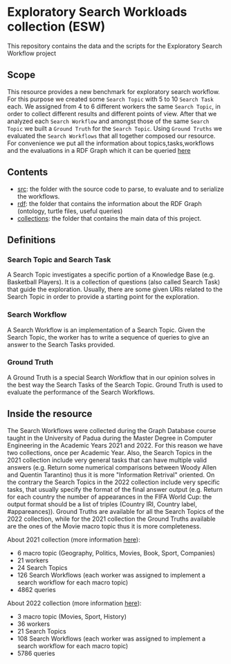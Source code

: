 # Exploratory Search Workloads collection (ESW)

This repository contains the data and the scripts for the Exploratory Search Workflow project  

## Scope

This resource provides a new benchmark for exploratory search workflow. 
For this purpose we created some ``Search Topic`` with 5 to 10 ``Search Task`` each.
We assigned from 4 to 6 different workers the same ``Search Topic``, in order to collect different results and different points of view.
After that we analyzed each ``Search Workflow`` and amongst those of the same ``Search Topic`` we built a ``Ground Truth`` for the ``Search Topic``.
Using ``Ground Truths`` we evaluated the ``Search Workflows`` that all together composed our resource. 
For convenience we put all the information about topics,tasks,workflows and the evaluations in a RDF Graph which it can be queried [here](http://w3id.org/esw/sparql)


## Contents 
- [src](src): the folder with the source code to parse, to evaluate and to serialize the workflows. 
- [rdf](rdf): the folder that contains the information about the RDF Graph (ontology, turtle files, useful queries)
- [collections](collections): the folder that contains the main data of this project. 

## Definitions

### Search Topic and Search Task

A Search Topic investigates a specific portion of a Knowledge Base (e.g. Basketball Players). It is a collection of questions (also called Search Task) that guide the exploration. Usually, there are some given URIs related to the Search Topic in order to provide a starting point for the exploration.

### Search Workflow

A Search Workflow is an implementation of a Search Topic. Given the Search Topic, the worker has to write a sequence of queries to give an answer to the Search Tasks provided.

### Ground Truth

A Ground Truth is a special Search Workflow that in our opinion solves in the best way the Search Tasks of the Search Topic. Ground Truth is used to evaluate the performance of the Search Workflows.

## Inside the resource

The Search Workflows were collected during the Graph Database course taught in the University of Padua during the Master Degree in Computer Engineering in the Academic Years 2021 and 2022. For this reason we have two collections, once per Academic Year. 
Also, the Search Topics in the 2021 collection include very general tasks that can have multiple valid answers (e.g. Return some numerical comparisons between Woody Allen and Quentin Tarantino) thus it is more "Information Retrival" oriented.
On the contrary the Search Topics in the 2022 collection include very specific tasks, that usually specify the format of the final answer output (e.g. Return for each country the number of appearances in the FIFA World Cup: the output format should be a list of triples (Country IRI, Country label, #appareances)).
Ground Truths are available for all the Search Topics of the 2022 collection, while for the 2021 collection the Ground Truths available are the ones of the Movie macro topic thus it is more completeness.


About 2021 collection (more information [here](collections/2021)):
- 6 macro topic (Geography, Politics, Movies, Book, Sport, Companies)
- 21 workers
- 24 Search Topics
- 126 Search Workflows (each worker was assigned to implement a search workflow for each macro topic)
- 4862 queries

About 2022 collection (more information [here](collections/2022)):
- 3 macro topic (Movies, Sport, History)
- 36 workers
- 21 Search Topics
- 108 Search Workflows (each worker was assigned to implement a search workflow for each macro topic)
- 5786 queries






